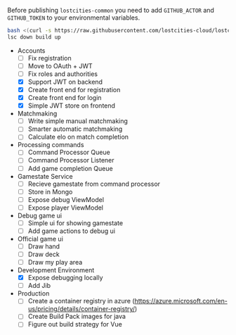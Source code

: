 Before publishing `lostcities-common` you need to add `GITHUB_ACTOR` and `GITHUB_TOKEN` to your environmental variables.


```bash
bash <(curl -s https://raw.githubusercontent.com/lostcities-cloud/lostcities-infrastructure/master/bin/install.sh)
lsc down build up
```

* Accounts
  * [ ] Fix registration
  * [ ] Move to OAuth + JWT
  * [ ] Fix roles and authorities
  * [x] Support JWT on backend
  * [x] Create front end for registration
  * [x] Create front end for login
  * [x] Simple JWT store on frontend
* Matchmaking
  * [ ] Write simple manual matchmaking
  * [ ] Smarter automatic matchmaking
  * [ ] Calculate elo on match completion
* Processing commands
  * [ ] Command Processor Queue
  * [ ] Command Processor Listener
  * [ ] Add game completion Queue
* Gamestate Service
  * [ ] Recieve gamestate from command processor
  * [ ] Store in Mongo
  * [ ] Expose debug ViewModel
  * [ ] Expose player ViewModel

* Debug game ui
  * [ ] Simple ui for showing gamestate
  * [ ] Add game actions to debug ui
* Official game ui
  * [ ] Draw hand
  * [ ] Draw deck
  * [ ] Draw my play area

* Development Environment
  * [x] Expose debugging locally
  * [ ] Add Jib
* Production
  * [ ] Create a container registry in azure (https://azure.microsoft.com/en-us/pricing/details/container-registry/)
  * [ ] Create Build Pack images for java
  * [ ] Figure out build strategy for Vue  
